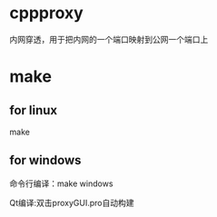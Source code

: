 # cppproxy
内网穿透，用于把内网的一个端口映射到公网一个端口上

# make

## for linux
make

## for windows

命令行编译：make windows

Qt编译:双击proxyGUI.pro自动构建
